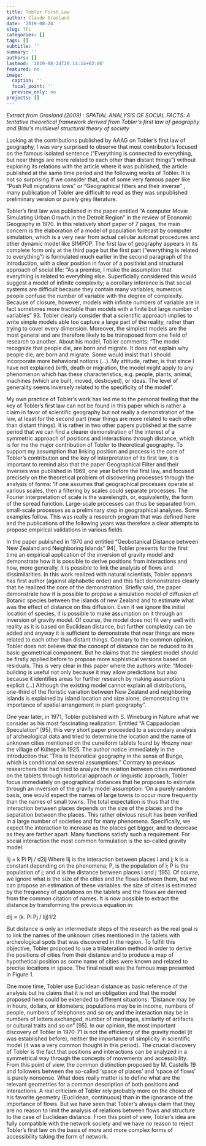 ```yaml
---
title: Tobler First Law
author: Claude Grasland
date: '2019-08-24'
slug: TFL
categories: []
tags: []
subtitle: ''
summary: ''
authors: []
lastmod: '2019-08-24T20:14:14+02:00'
featured: no
image:
  caption: ''
  focal_point: ''
  preview_only: no
projects: []
---
```


*Extract from Grasland (2009) : SPATIAL ANALYSIS OF SOCIAL FACTS: A tentative theoretical framework derived from Tobler's first law of geography and Blau's multilevel structural theory of society*

Looking at the contributions published by AAAG on Tobler’s first law of geography, I was very surprised to observe that most contributor’s focused on the famous isolated sentence (“Everything is connected to everything, but near things are more related to each other than distant things”) without exploring its relations with the article where it was published, the article published at the same time period and the following works of Tobler. It is not so surprising if we consider that, out of some very famous paper like “Push Pull migrations lows”  or “Geographical filters and their inverse” , many publication of Tobler are difficult to read as they was unpublished preliminary version or purely grey literature. 

Tobler’s first law was published in the paper entitled “A computer Movie Simulating Urban Growth in the Detroit Region” in the review of Economic Geography in 1970. In this relatively short paper of 7 pages, the main concern is the elaboration of a model of population forecast by computer simulation, which is a very near from actual cellular automat procedures and other dynamic model like SIMPOP. The first law of geography appears in its complete form only at the third page but the first part (“everything is related to everything”) is formulated much earlier in the second paragraph of the introduction, with a clear position in favor of a positivist and structural approach of social life: “As a premise, I make the assumption that everything is related to everything else. Superficially considered this would suggest a model of infinite complexity; a corollary inference is that social systems are difficult because they contain many variables; numerous people confuse the number of variable with the degree of complexity. Because of closure, however, models with infinite numbers of variable are in fact sometimes more tractable than models with a finite but large number of variables” 93. Tobler clearly consider that a scientific approach implies to write simple models able too capture a large part of the reality, rather than trying to cover every dimension. Moreover, the simplest models are the most general and are therefore likely to be transposed from one field of research to another. About his model, Tobler comments: “The model recognize that people die, are born and migrate. It does not explain why people die, are born and migrate. Some would insist that I should incorporate more behavioral notions (…). My attitude, rather, is that since I have not explained birth, death or migration, the model might apply to any phenomenon which has these characteristics, e.g. people, plants, animal, machines (which are built, moved, destroyed), or ideas. The level of generality seems inversely related to the specificity of the model”.

My own practice of Tobler’s work has led me to the personal feeling that the key of Tobler’s first law can not be found in this paper which is rather a claim in favor of scientific geography but not really a demonstration of the law, at least for the second part (near things are more related to each other than distant things). It is rather in two other papers published at the same period that we can find a clearer demonstration of the interest of a symmetric approach of positions and interactions through distance, which is for me the major contribution of Tobler to theoretical geography. To support my assumption that linking position and process is the core of Tobler’s contribution and the key of interpretation of its first law, it is important to remind also that the paper Geographical Filter and their Inverses was published in 1969, one year before the first law, and focused precisely on the theoretical problem of discovering processes through the analysis of forms:  ‘If one assumes that geographical processes operate at various scales, then a filtering by scales could separate processes. The Fourier interpretation of scale is the wavelength, or, equivalently, the form of the spread function. Large-scale processes can thus be separated from small-scale processes as a preliminary step in geographical analyses. Some examples follow. This was really a research program that was defined here and the publications of the following years was therefore a clear attempts to propose empirical validations in various fields. 

In the paper published in 1970 and entitled “Geobotanical Distance between New Zealand and Neighboring Islands” 94], Tobler presents for the first time an empirical application of the inversion of gravity model and demonstrate how it is possible to derive positions from interactions and how, more generally, it is possible to link the analysis of flows and dissimilarities. In this work realized with natural scientists, Tobler appears has first author (against alphabetic order) and this fact demonstrates clearly that he realized the core of the demonstration. Briefly said, the paper demonstrate how it is possible to propose a simulation model of diffusion of Botanic species between the islands of new Zealand and to estimate what was the effect of distance on this diffusion. Even if we ignore the initial location of species, it is possible to make assumption on it through an inversion of gravity model. Of course, the model does not fit very well with reality as it is based on Euclidean distance, but further complexity can be added and anyway it is sufficient to demonstrate that near things are more related to each other than distant things. Contrary to the common opinion, Tobler does not believe that the concept of distance can be reduced to its basic geometrical component. But he claims that the simplest model should be firstly applied before to propose more sophistical versions based on residuals. This is very clear in this paper where the authors write:  “Model-building is useful not only because it may allow predictions but also because it identifies areas for further research by making assumptions explicit (…) Although the existing model cannot explain all distributions, one-third of the floristic variation between New Zealand and neighboring islands is explained by island location and size alone, demonstrating the importance of spatial arrangement in plant geography”.

One year later, in 1971, Tobler published with S. Wineburg in Nature what we consider as his most fascinating realization. Entitled “A Cappadocian Speculation” [95], this very short paper proceeded to a secondary analysis of archeological data and tried to determine the location and the name of unknown cities mentioned on the cuneiform tablets found by Hrozny near the village of Kültepe in 1925. The author notice immediately in the introduction that “This is theoretical geography in the sense of Bunge, which is conditional on several assumptions.” Contrary to previous researchers that had tried to analyze the relation between cities mentioned on the tablets through historical approach or linguistic approach, Tobler focus immediately on geographical distances that he proposes to estimate through an inversion of the gravity model assumption: ‘On a purely random basis, one would expect the names of large towns to occur more frequently than the names of small towns. The total expectation is thus that the interaction between places depends on the size of the places and the separation between the places. This rather obvious result has been verified in a large number of societies and for many phenomena. Specifically, we expect the interaction to increase as the places get bigger, and to decrease as they are farther apart. Many functions satisfy such a requirement. For social interaction the most common formulation is the so-called gravity model: 

Iij = k Pi Pj / d2ij 
Where Iij is the interaction between places i and j; k is a constant depending on the phenomena; P, is the population of i; P is the population of j; and d is the distance between places i and j ‘[95]. Of course, we ignore what is the size of the cities and the flows between them, but we can propose an estimation of these variables: the size of cities is estimated by the frequency of quotations on the tablets and the flows are derived from the common citation of names. It is now possible to extract the distance by transforming the previous equation in:

dij = (k. Pi Pj / Iij)1/2

But distance is only an intermediate steps of the research as the real goal is to link the names of the unknown cities mentioned in the tablets with archeological spots that was discovered in the region. To fulfill this objective, Tobler proposed to use a trilateration method in order to derive the positions of cities from their distance and to produce a map of hypothetical position as some name of cities were known and related to precise locations in space. The final result was the famous map presented in Figure 1. 

One more time, Tobler use Euclidean distance as basic reference of the analysis but he claims that it is not an obligation and that the model proposed here could be extended to different situations: “Distance may be in hours, dollars, or kilometers; populations may be in income, numbers of people, numbers of telephones and so on; and the interaction may be in numbers of letters exchanged, number of marriages, similarity of artifacts or cultural traits and so on” [95].
In our opinion, the most important discovery of Tobler in 1970-71 is not the efficiency of the gravity model (it was established before), neither the importance of simplicity in scientific model (it was a very common thought in this period). The crucial discovery of Tobler is the fact that positions and interactions can be analyzed in a symmetrical way through the concepts of movements and accessibility.  From this point of view, the common distinction proposed by M. Castells 19 and followers between the so-called ‘space of places’ and ‘space of flows’ is purely nonsense. What does really matter is to define what are the relevant geometries for a common description of both positions and interactions. A real criticism of Tobler rely probably more on the choice of his favorite geometry (Euclidean, continuous) than in the ignorance of the importance of flows. But we have seen that Tobler’s always claim that they are no reason to limit the analysis of relations between flows and structure to the case of Euclidean distance. From this point of view, Tobler’s idea are fully compatible with the network society and we have no reason to reject Tobler’s first law on the basis of more and more complex forms of accessibility taking the form of network. 








